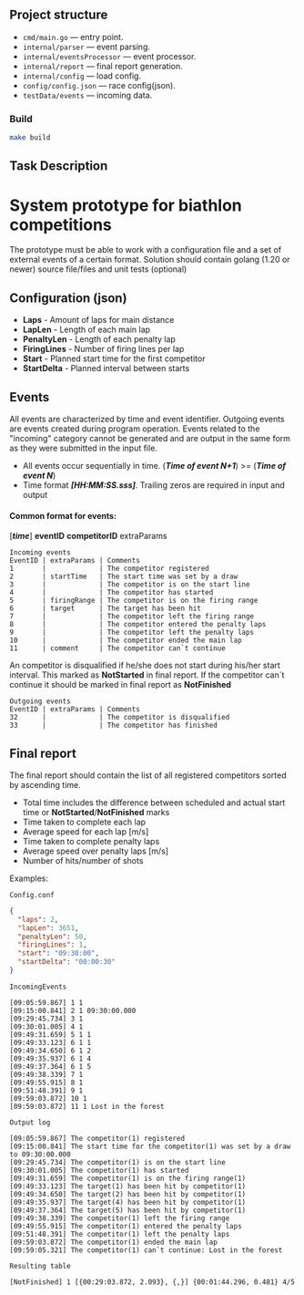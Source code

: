 ## Project structure

- `cmd/main.go` — entry point.
- `internal/parser` — event parsing.
- `internal/eventsProcessor` — event processor.
- `internal/report` — final report generation.
- `internal/config` — load config.
- `config/config.json` — race config(json).
- `testData/events` — incoming data.

### Build

```bash
make build
```

## Task Description

# System prototype for biathlon competitions

The prototype must be able to work with a configuration file and a set of external events of a certain format.
Solution should contain golang (1.20 or newer) source file/files and unit tests (optional)

## Configuration (json)

- **Laps** - Amount of laps for main distance
- **LapLen** - Length of each main lap
- **PenaltyLen** - Length of each penalty lap
- **FiringLines** - Number of firing lines per lap
- **Start** - Planned start time for the first competitor
- **StartDelta** - Planned interval between starts

## Events

All events are characterized by time and event identifier. Outgoing events are events created during program operation. Events related to the "incoming" category cannot be generated and are output in the same form as they were submitted in the input file.

- All events occur sequentially in time. (**_Time of event N+1_**) >= (**_Time of event N_**)
- Time format **_[HH:MM:SS.sss]_**. Trailing zeros are required in input and output

#### Common format for events:

[***time***] **eventID** **competitorID** extraParams

```
Incoming events
EventID | extraParams | Comments
1       |             | The competitor registered
2       | startTime   | The start time was set by a draw
3       |             | The competitor is on the start line
4       |             | The competitor has started
5       | firingRange | The competitor is on the firing range
6       | target      | The target has been hit
7       |             | The competitor left the firing range
8       |             | The competitor entered the penalty laps
9       |             | The competitor left the penalty laps
10      |             | The competitor ended the main lap
11      | comment     | The competitor can`t continue
```

An competitor is disqualified if he/she does not start during his/her start interval. This marked as **NotStarted** in final report.
If the competitor can`t continue it should be marked in final report as **NotFinished**

```
Outgoing events
EventID | extraParams | Comments
32      |             | The competitor is disqualified
33      |             | The competitor has finished
```

## Final report

The final report should contain the list of all registered competitors
sorted by ascending time.

- Total time includes the difference between scheduled and actual start time or **NotStarted**/**NotFinished** marks
- Time taken to complete each lap
- Average speed for each lap [m/s]
- Time taken to complete penalty laps
- Average speed over penalty laps [m/s]
- Number of hits/number of shots

Examples:

`Config.conf`

```json
{
  "laps": 2,
  "lapLen": 3651,
  "penaltyLen": 50,
  "firingLines": 1,
  "start": "09:30:00",
  "startDelta": "00:00:30"
}
```

`IncomingEvents`

```
[09:05:59.867] 1 1
[09:15:00.841] 2 1 09:30:00.000
[09:29:45.734] 3 1
[09:30:01.005] 4 1
[09:49:31.659] 5 1 1
[09:49:33.123] 6 1 1
[09:49:34.650] 6 1 2
[09:49:35.937] 6 1 4
[09:49:37.364] 6 1 5
[09:49:38.339] 7 1
[09:49:55.915] 8 1
[09:51:48.391] 9 1
[09:59:03.872] 10 1
[09:59:03.872] 11 1 Lost in the forest

```

`Output log`

```
[09:05:59.867] The competitor(1) registered
[09:15:00.841] The start time for the competitor(1) was set by a draw to 09:30:00.000
[09:29:45.734] The competitor(1) is on the start line
[09:30:01.005] The competitor(1) has started
[09:49:31.659] The competitor(1) is on the firing range(1)
[09:49:33.123] The target(1) has been hit by competitor(1)
[09:49:34.650] The target(2) has been hit by competitor(1)
[09:49:35.937] The target(4) has been hit by competitor(1)
[09:49:37.364] The target(5) has been hit by competitor(1)
[09:49:38.339] The competitor(1) left the firing range
[09:49:55.915] The competitor(1) entered the penalty laps
[09:51:48.391] The competitor(1) left the penalty laps
[09:59:03.872] The competitor(1) ended the main lap
[09:59:05.321] The competitor(1) can`t continue: Lost in the forest
```

`Resulting table`

```
[NotFinished] 1 [{00:29:03.872, 2.093}, {,}] {00:01:44.296, 0.481} 4/5
```
